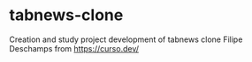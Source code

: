 # tabnews-clone
Creation and study project development of tabnews clone Filipe Deschamps from https://curso.dev/
